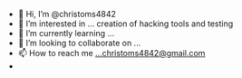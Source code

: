 - 👋 Hi, I’m @christoms4842
- 👀 I’m interested in ... creation of hacking tools and testing
- 🌱 I’m currently learning ...
- 💞️ I’m looking to collaborate on ...
- 📫 How to reach me ...christoms4842@gmail.com
- 
<!---
christoms4842/christoms4842 is a ✨ special ✨ repository because its `README.md` (this file) appears on your GitHub profile.
You can click the Preview link to take a look at your changes.
--->
